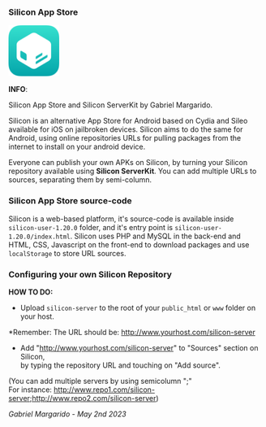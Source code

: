 ### Silicon App Store
<img src="silicon-app.png" width="100px">  

**INFO**:   

Silicon App Store and Silicon ServerKit by Gabriel Margarido.


Silicon is an alternative App Store for Android based on Cydia and Sileo available for iOS on jailbroken devices. Silicon aims to do the same for Android, using online repositories URLs for pulling packages from the internet to install on your android device.

Everyone can publish your own APKs on Silicon, by turning your Silicon repository available using **Silicon ServerKit**. You can add multiple URLs to sources, separating them by semi-column.

### Silicon App Store source-code
Silicon is a web-based platform, it's source-code is available inside `silicon-user-1.20.0` folder, and it's entry point is `silicon-user-1.20.0/index.html`. Silicon uses PHP and MySQL in the back-end and HTML, CSS, Javascript on the front-end to download packages and use `localStorage` to store URL sources. 



### Configuring your own Silicon Repository


**HOW TO DO:**

- Upload `silicon-server` to the root of your `public_html` or `www` folder on your host.

*Remember: The URL should be: http://www.yourhost.com/silicon-server

- Add "http://www.yourhost.com/silicon-server" to "Sources" section on Silicon,  
by typing the repository URL and touching on "Add source".

(You can add multiple servers by using semicolumn ";"  
For instance: http://www.repo1.com/silicon-server;http://www.repo2.com/silicon-server)


*Gabriel Margarido - May 2nd 2023*

